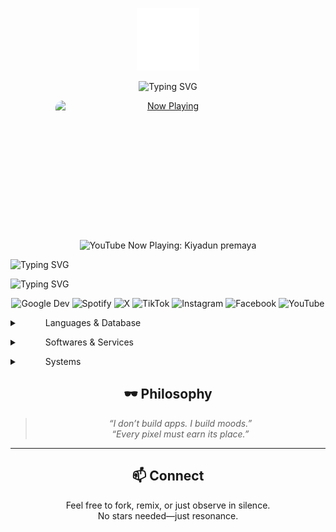 
<p align="center">
  <img src="icons8-github-100.png" alt="GitHub Logo" width="100" height="100" />
</p>


<p align="center">
  <img src="https://readme-typing-svg.herokuapp.com?lines=Hello+World;Welcome+to+my+GitHub&font=Fira+Code&size=24&color=00FF00&center=true" alt="Typing SVG" />
</p>


<p align="center">
  <a href="https://youtube.com/watch?v=iBlpUYogVTw" target="_blank">
    <img src="thumbnail.png" 
         alt="Now Playing" 
         width="360" 
         height="203"
         style="display:block; margin-bottom:20px; border-radius:12px;"/>
  </a>
</p>

<p align="center">
  <img src="https://img.shields.io/badge/YouTube%20Now%20Playing-Kiyadun%20premaya-FF0000?style=for-the-badge&logo=youtube&logoColor=white" alt="YouTube Now Playing: Kiyadun premaya" />
</p>



![Typing SVG](https://readme-typing-svg.herokuapp.com?font=Fira+Code&size=24&pause=100&color=00FF00&center=true&width=600&lines=ﮩ٨ـﮩﮩ٨ـ♡ﮩ٨ـﮩﮩ٨ـﮩ٨ـﮩﮩ٨ـ♡ﮩ٨ـﮩﮩ٨ـﮩ٨ـﮩﮩ٨ـ♡ﮩ٨ـﮩﮩ٨ـ&repeat=true)


![Typing SVG](https://readme-typing-svg.herokuapp.com?font=Fira+Code&size=24&pause=100&color=rgb(0,255,0)&center=true&width=600&lines=ﮩ٨ـﮩﮩ٨ـ♡ﮩ٨ـﮩﮩ٨ـ&repeat=true)


<p align="center">
  <a href="https://developers.google.com/profile/u/mrkaviyaa"><img src="https://img.shields.io/badge/Google%20Dev-4285F4?style=for-the-badge&logo=google&logoColor=white" style="display:inline-block;margin:0;" alt="Google Dev"/></a>
  <a href="https://open.spotify.com/user/22jg2nzzjqglq2mzjqznopmba?si=1oxx6irkQf-81q4RMkK6mg"><img src="https://img.shields.io/badge/Spotify-1ED760?&style=for-the-badge&logo=spotify&logoColor=white" style="display:inline-block;margin:0;" alt="Spotify"/></a>
  <a href="https://x.com/mkaviyaa"><img src="https://img.shields.io/badge/Twitter-000000?style=for-the-badge&logo=x&logoColor=white" style="display:inline-block;margin:0;" alt="X"/></a>
  <a href="https://www.tiktok.com/@mkaviyaa"><img src="https://img.shields.io/badge/TikTok-010101?style=for-the-badge&logo=tiktok&logoColor=white" style="display:inline-block;margin:0;" alt="TikTok"/></a>
  <a href="https://www.instagram.com/m.r.kaviyaa/"><img src="https://img.shields.io/badge/Instagram-E4405F?style=for-the-badge&logo=instagram&logoColor=white" style="display:inline-block;margin:0;" alt="Instagram"/></a>
  <a href="https://www.facebook.com/m.r.kaviyaa/"><img src="https://img.shields.io/badge/Facebook-0866FF?style=for-the-badge&logo=facebook&logoColor=white" style="display:inline-block;margin:0;" alt="Facebook"/></a>
  <a href="https://youtube.com/@mr-kaviyaa"><img src="https://img.shields.io/badge/YouTube-FF0000?style=for-the-badge&logo=youtube&logoColor=white" style="display:inline-block;margin:0;" alt="YouTube"/></a>
</p>


<p align="center"><details>
  <summary>⠀⠀⠀⠀Languages & Database⠀⠀⠀⠀</summary>
  <p align="center">
    <a href="https://golang.org/"><img src="https://img.shields.io/badge/go-%2308afd8.svg?style=for-the-badge&logo=go&logoColor=white" alt="Go"/></a>
    <a href="https://www.java.com/"><img src="https://img.shields.io/badge/java-%23ED8B00.svg?style=for-the-badge&logo=openjdk&logoColor=white" alt="Java"/></a>
    <a href="https://www.javascript.com/"><img src="https://img.shields.io/badge/javascript-%23f0dc55.svg?style=for-the-badge&logo=javascript&logoColor=black" alt="JavaScript"/></a>
    <a href="https://kotlinlang.org/"><img src="https://img.shields.io/badge/kotlin-%237F52FF.svg?style=for-the-badge&logo=kotlin&logoColor=white" alt="Kotlin"/></a>
    <a href="https://www.python.org/"><img src="https://img.shields.io/badge/python-3670A0?style=for-the-badge&logo=python&logoColor=ffdd54" alt="Python"/></a>
  </p>
</details></p>

<p align="center"><details>
  <summary>⠀⠀⠀⠀Softwares & Services⠀⠀⠀⠀</summary>
  <p align="center">
    <a href="https://www.adobe.com/"><img src="https://img.shields.io/badge/adobe-%23fa1408.svg?style=for-the-badge&logo=adobe&logoColor=white" alt="Adobe"/></a>
    <a href="https://affinity.serif.com/"><img src="https://img.shields.io/badge/Affinity-222324.svg?style=for-the-badge&logo=Affinity&logoColor=white" alt="Affinity"/></a>
    <a href="https://www.figma.com/"><img src="https://img.shields.io/badge/figma-%23f25425.svg?style=for-the-badge&logo=figma&logoColor=white" alt="Figma"/></a>
    <a href="https://www.gimp.org/"><img src="https://img.shields.io/badge/Gimp-605949?style=for-the-badge&logo=gimp&logoColor=FFFFFF" alt="Gimp"/></a>
    <a href="https://www.sketch.com/"><img src="https://img.shields.io/badge/Sketch-fdb008?style=for-the-badge&logo=sketch&logoColor=black" alt="Sketch"/></a>
  </p>
</details></p>

<p align="center"><details>
  <summary>⠀⠀⠀⠀Systems⠀⠀⠀⠀</summary>
  <p align="center">
    <a href="https://www.android.com/"><img src="https://img.shields.io/badge/Android-3aab58?style=for-the-badge&logo=android&logoColor=white" alt="Android"/></a>
    <a href="https://www.apple.com/ios/"><img src="https://img.shields.io/badge/iOS-000000?style=for-the-badge&logo=ios&logoColor=white" alt="iOS"/></a>
    <a href="https://getfedora.org/"><img src="https://img.shields.io/badge/Fedora-51A2DA?style=for-the-badge&logo=fedora&logoColor=white" alt="Fedora"/></a>
    <a href="https://www.gnome.org/"><img src="https://img.shields.io/badge/GNOME-080808.svg?style=for-the-badge&logo=GNOME&logoColor=white" alt="Gnome"/></a>
    <a href="https://www.microsoft.com/windows/"><img src="https://img.shields.io/badge/Windows-087cd5?style=for-the-badge&logo=windows&logoColor=white" alt="Windows"/></a>
  </p>
</details></p>



<div align="center">

## 🕶️ Philosophy
> _“I don’t build apps. I build moods.”_  
> _“Every pixel must earn its place.”_

---

## 📫 Connect
Feel free to fork, remix, or just observe in silence.  
No stars needed—just resonance.

</div>